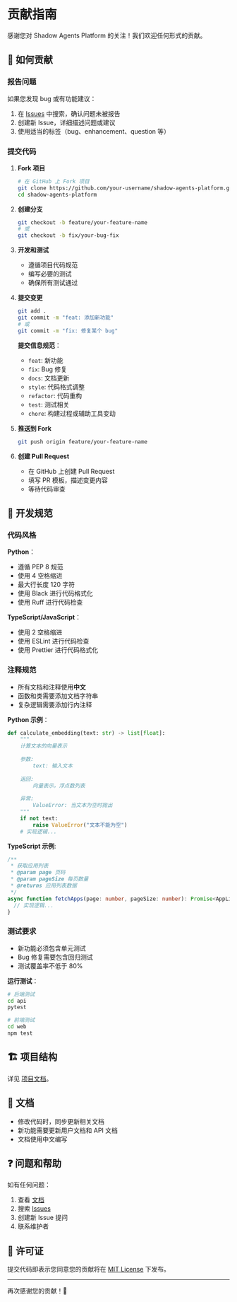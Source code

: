# 贡献指南

感谢您对 Shadow Agents Platform 的关注！我们欢迎任何形式的贡献。

## 🤝 如何贡献

### 报告问题

如果您发现 bug 或有功能建议：

1. 在 [Issues](https://github.com/Duan-JM/shadow-agents-platform/issues) 中搜索，确认问题未被报告
2. 创建新 Issue，详细描述问题或建议
3. 使用适当的标签（bug、enhancement、question 等）

### 提交代码

1. **Fork 项目**
   ```bash
   # 在 GitHub 上 Fork 项目
   git clone https://github.com/your-username/shadow-agents-platform.git
   cd shadow-agents-platform
   ```

2. **创建分支**
   ```bash
   git checkout -b feature/your-feature-name
   # 或
   git checkout -b fix/your-bug-fix
   ```

3. **开发和测试**
   - 遵循项目代码规范
   - 编写必要的测试
   - 确保所有测试通过

4. **提交变更**
   ```bash
   git add .
   git commit -m "feat: 添加新功能"
   # 或
   git commit -m "fix: 修复某个 bug"
   ```

   **提交信息规范**：
   - `feat`: 新功能
   - `fix`: Bug 修复
   - `docs`: 文档更新
   - `style`: 代码格式调整
   - `refactor`: 代码重构
   - `test`: 测试相关
   - `chore`: 构建过程或辅助工具变动

5. **推送到 Fork**
   ```bash
   git push origin feature/your-feature-name
   ```

6. **创建 Pull Request**
   - 在 GitHub 上创建 Pull Request
   - 填写 PR 模板，描述变更内容
   - 等待代码审查

## 📝 开发规范

### 代码风格

**Python**：
- 遵循 PEP 8 规范
- 使用 4 空格缩进
- 最大行长度 120 字符
- 使用 Black 进行代码格式化
- 使用 Ruff 进行代码检查

**TypeScript/JavaScript**：
- 使用 2 空格缩进
- 使用 ESLint 进行代码检查
- 使用 Prettier 进行代码格式化

### 注释规范

- 所有文档和注释使用**中文**
- 函数和类需要添加文档字符串
- 复杂逻辑需要添加行内注释

**Python 示例**：
```python
def calculate_embedding(text: str) -> list[float]:
    """
    计算文本的向量表示
    
    参数:
        text: 输入文本
        
    返回:
        向量表示，浮点数列表
        
    异常:
        ValueError: 当文本为空时抛出
    """
    if not text:
        raise ValueError("文本不能为空")
    # 实现逻辑...
```

**TypeScript 示例**:
```typescript
/**
 * 获取应用列表
 * @param page 页码
 * @param pageSize 每页数量
 * @returns 应用列表数据
 */
async function fetchApps(page: number, pageSize: number): Promise<AppListResponse> {
  // 实现逻辑...
}
```

### 测试要求

- 新功能必须包含单元测试
- Bug 修复需要包含回归测试
- 测试覆盖率不低于 80%

**运行测试**：
```bash
# 后端测试
cd api
pytest

# 前端测试
cd web
npm test
```

## 🏗️ 项目结构

详见 [项目文档](./docs/architecture/)。

## 📖 文档

- 修改代码时，同步更新相关文档
- 新功能需要更新用户文档和 API 文档
- 文档使用中文编写

## ❓ 问题和帮助

如有任何问题：

1. 查看 [文档](./docs/)
2. 搜索 [Issues](https://github.com/Duan-JM/shadow-agents-platform/issues)
3. 创建新 Issue 提问
4. 联系维护者

## 📄 许可证

提交代码即表示您同意您的贡献将在 [MIT License](./LICENSE) 下发布。

---

再次感谢您的贡献！🎉
